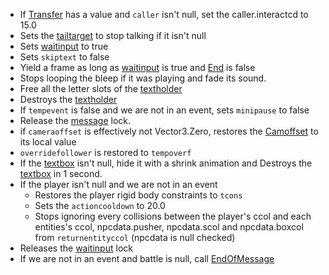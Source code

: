 * If [Transfer](../Commands/Individual%20commands/Transfer.md) has a value and `caller` isn't null, set the caller.interactcd to 15.0
* Sets the [tailtarget](../Notable%20local%20variable/tailtarget.md) to stop talking if it isn't null
* Sets [waitinput](../Global%20vars%20used/waitinput.md) to true
* Sets `skiptext` to false
* Yield a frame as long as [waitinput](../Global%20vars%20used/waitinput.md) is true and [End](../Commands/Individual%20commands/End.md) is false
* Stops looping the bleep if it was playing and fade its sound.
* Free all the letter slots of the [textholder](../Notable%20local%20variable/textholder.md)
* Destroys the [textholder](../Notable%20local%20variable/textholder.md)
* If `tempevent` is false and we are not in an event, sets `minipause` to false
* Release the [message](../Global%20vars%20used/message.md) lock.
* if `cameraoffset` is effectively not Vector3.Zero, restores the [Camoffset](../Commands/Individual%20commands/Camoffset.md) to its local value
* `overridefollower` is restored to `tempoverf`
* If the [textbox](../Notable%20local%20variable/textbox.md) isn't null, hide it with a shrink animation and Destroys the [textbox](../Notable%20local%20variable/textbox.md) in 1 second.
* If the player isn't null and we are not in an event
  * Restores the player rigid body constraints to `tcons`
  * Sets the `actioncooldown` to 20.0
  * Stops ignoring every collisions between the player's ccol and each entities's ccol, npcdata.pusher, npcdata.scol and npcdata.boxcol from `returnentityccol` (npcdata is null checked)
* Releases the [waitinput](../Global%20vars%20used/waitinput.md) lock
* If we are not in an event and battle is null, call [EndOfMessage](../Notable%20Methods/EndOfMessage.md)

